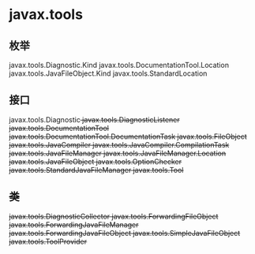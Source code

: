 # javax.tools

## 枚举

javax.tools.Diagnostic.Kind
javax.tools.DocumentationTool.Location
javax.tools.JavaFileObject.Kind
javax.tools.StandardLocation

## 接口

javax.tools.Diagnostic<S>
javax.tools.DiagnosticListener<S>
javax.tools.DocumentationTool
javax.tools.DocumentationTool.DocumentationTask
javax.tools.FileObject
javax.tools.JavaCompiler
javax.tools.JavaCompiler.CompilationTask
javax.tools.JavaFileManager
javax.tools.JavaFileManager.Location
javax.tools.JavaFileObject
javax.tools.OptionChecker
javax.tools.StandardJavaFileManager
javax.tools.Tool

## 类

javax.tools.DiagnosticCollector<S>
javax.tools.ForwardingFileObject<F extends FileObject>
javax.tools.ForwardingJavaFileManager<M extends JavaFileManager>
javax.tools.ForwardingJavaFileObject<F extends JavaFileObject>
javax.tools.SimpleJavaFileObject
javax.tools.ToolProvider




